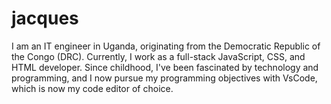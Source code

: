 # jacques
I am an IT engineer in Uganda, originating from the Democratic Republic of the Congo (DRC). Currently, I work as a full-stack JavaScript, CSS, and HTML developer. Since childhood, I've been fascinated by technology and programming, and I now pursue my programming objectives with VsCode, which is now my code editor of choice.
